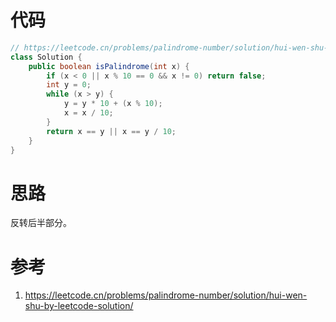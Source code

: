 # 代码

```java
// https://leetcode.cn/problems/palindrome-number/solution/hui-wen-shu-by-leetcode-solution/
class Solution {
    public boolean isPalindrome(int x) {
        if (x < 0 || x % 10 == 0 && x != 0) return false;
        int y = 0;
        while (x > y) {
            y = y * 10 + (x % 10);
            x = x / 10;
        }
        return x == y || x == y / 10;
    }
}
```

# 思路

反转后半部分。

# 参考

1. https://leetcode.cn/problems/palindrome-number/solution/hui-wen-shu-by-leetcode-solution/